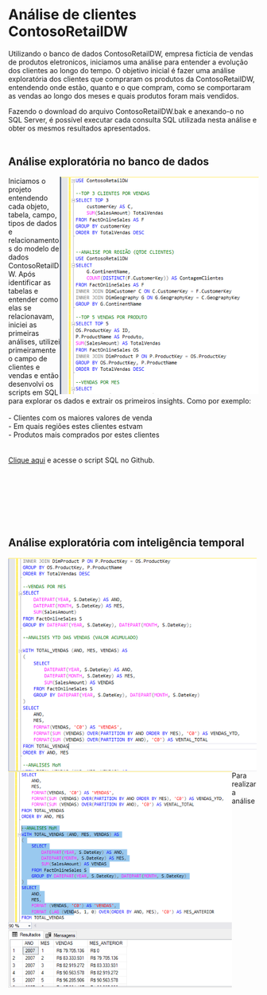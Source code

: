 # Análise de clientes ContosoRetailDW
Utilizando o banco de dados ContosoRetailDW, empresa fictícia de vendas de produtos eletronicos, iniciamos uma análise para entender a evolução dos clientes ao longo do tempo. O objetivo inicial é fazer uma análise exploratória dos clientes que compraram os produtos da ContosoRetailDW, entendendo onde estão, quanto e o que compram, como se comportaram as vendas ao longo dos meses e quais produtos foram mais vendidos.

Fazendo o download do arquivo ContosoRetailDW.bak e anexando-o no SQL Server, é possível executar cada consulta SQL utilizada nesta análise e obter os mesmos resultados apresentados.
<br><br>

## Análise exploratória no banco de dados
<img align="right" width="400"  src="https://github.com/MateusQuina/ProjetoClientes01/blob/main/Imagens/SQL%2003.png?raw=true">
Iniciamos o projeto entendendo cada objeto, tabela, campo, tipos de dados e relacionamentos do modelo de dados ContosoRetailDW. Após identificar as tabelas e entender como elas se relacionavam, iniciei as primeiras análises, utilizei primeiramente o campo de clientes e vendas e então desenvolvi os scripts em SQL para explorar os dados e extrair os primeiros insights. Como por exemplo: <br><br>
- Clientes com os maiores valores de venda <br>
- Em quais regiões estes clientes estvam <br>
- Produtos mais comprados por estes clientes <br>
<br><br>
<a href="https://github.com/MateusQuina/ProjetoClientes01/blob/main/SQL/Querys.sql" target="_blank">Clique aqui</a> e acesse o script SQL no Github.


<br><br>
<br><br>
<br><br>
## Análise exploratória com inteligência temporal

  <img align="left" width="500"  src="https://github.com/MateusQuina/ProjetoClientes01/blob/main/Imagens/SQL%2002.png?raw=true">
  <img align="left" width="450"  src="https://github.com/MateusQuina/ProjetoClientes01/blob/main/Imagens/SQL%2001.png?raw=true">
Para realizar a análise 
